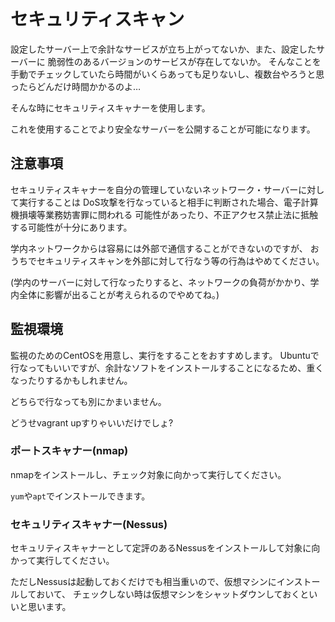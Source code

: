 # セキュリティスキャン

設定したサーバー上で余計なサービスが立ち上がってないか、また、設定したサーバーに
脆弱性のあるバージョンのサービスが存在してないか。
そんなことを手動でチェックしていたら時間がいくらあっても足りないし、複数台やろうと思ったらどんだけ時間かかるのよ…

そんな時にセキュリティスキャナーを使用します。

これを使用することでより安全なサーバーを公開することが可能になります。

## 注意事項

セキュリティスキャナーを自分の管理していないネットワーク・サーバーに対して実行することは
DoS攻撃を行なっていると相手に判断された場合、電子計算機損壊等業務妨害罪に問われる
可能性があったり、不正アクセス禁止法に抵触する可能性が十分にあります。

学内ネットワークからは容易には外部で通信することができないのですが、
おうちでセキュリティスキャンを外部に対して行なう等の行為はやめてください。

(学内のサーバーに対して行なったりすると、ネットワークの負荷がかかり、学内全体に影響が出ることが考えられるのでやめてね。)

## 監視環境

監視のためのCentOSを用意し、実行をすることをおすすめします。
Ubuntuで行なってもいいですが、余計なソフトをインストールすることになるため、重くなったりするかもしれません。

どちらで行なっても別にかまいません。

どうせvagrant upすりゃいいだけでしょ?

### ポートスキャナー(nmap)

nmapをインストールし、チェック対象に向かって実行してください。

`yum`や`apt`でインストールできます。

### セキュリティスキャナー(Nessus)

セキュリティスキャナーとして定評のあるNessusをインストールして対象に向かって実行してください。

ただしNessusは起動しておくだけでも相当重いので、仮想マシンにインストールしておいて、
チェックしない時は仮想マシンをシャットダウンしておくといいと思います。
